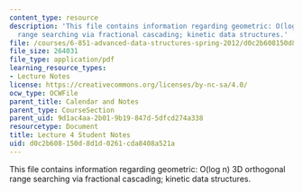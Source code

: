 ```yaml
---
content_type: resource
description: 'This file contains information regarding geometric: O(log n) 3D orthogonal
  range searching via fractional cascading; kinetic data structures.'
file: /courses/6-851-advanced-data-structures-spring-2012/d0c2b608150d8d1d0261cda8408a521a_MIT6_851S12_L4.pdf
file_size: 264031
file_type: application/pdf
learning_resource_types:
- Lecture Notes
license: https://creativecommons.org/licenses/by-nc-sa/4.0/
ocw_type: OCWFile
parent_title: Calendar and Notes
parent_type: CourseSection
parent_uid: 9d1ac4aa-2b01-9b19-847d-5dfcd274a338
resourcetype: Document
title: Lecture 4 Student Notes
uid: d0c2b608-150d-8d1d-0261-cda8408a521a
---
```

This file contains information regarding geometric: O(log n) 3D orthogonal range searching via fractional cascading; kinetic data structures.